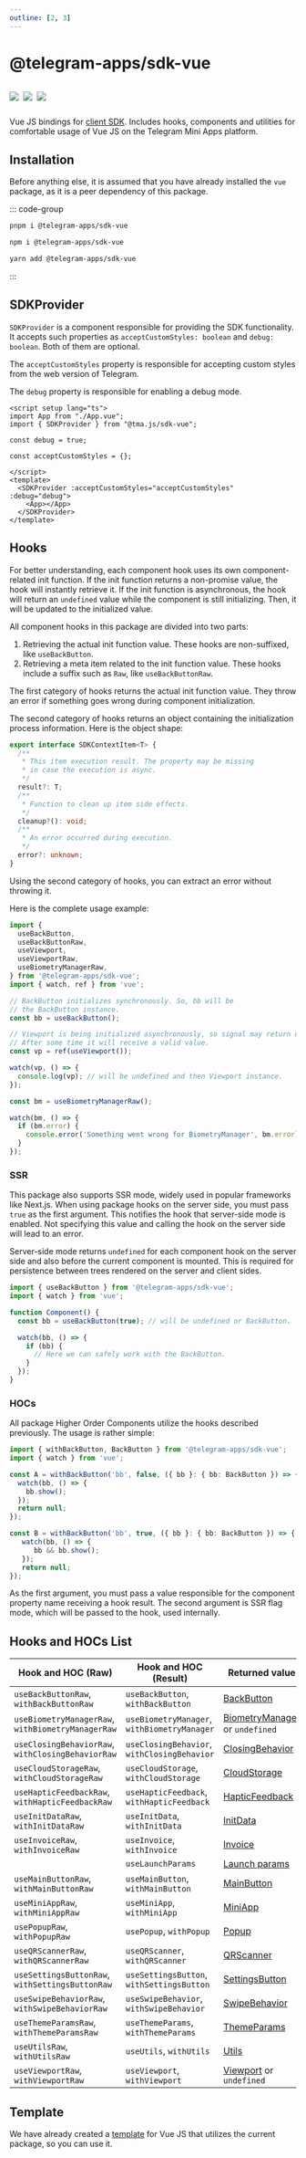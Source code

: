 ```yaml
---
outline: [2, 3]
---
```


# @telegram-apps/sdk-vue

<p style="display: inline-flex; gap: 8px">
  <a href="https://npmjs.com/package/@telegram-apps/sdk-vue">
    <img src="https://img.shields.io/npm/v/@telegram-apps/sdk-vue?logo=npm"/>
  </a>
  <img src="https://img.shields.io/bundlephobia/minzip/@telegram-apps/sdk-vue"/>
  <a href="https://github.com/Telegram-Mini-Apps/telegram-apps/tree/master/packages/sdk-vue">
    <img src="https://img.shields.io/badge/source-black?logo=github"/>
  </a>
</p>

Vue JS bindings for [client SDK](telegram-apps-sdk). Includes hooks, components and utilities
for comfortable usage of Vue JS on the Telegram Mini Apps platform.

## Installation

Before anything else, it is assumed that you have already installed the `vue` package, as it is
a peer dependency of this package.

::: code-group

```bash [pnpm]
pnpm i @telegram-apps/sdk-vue
```

```bash [npm]
npm i @telegram-apps/sdk-vue
```

```bash [yarn]
yarn add @telegram-apps/sdk-vue
```

:::

## SDKProvider

`SDKProvider` is a component responsible for providing the SDK functionality. It accepts
such properties as `acceptCustomStyles: boolean` and `debug: boolean`. Both of them are optional.

The `acceptCustomStyles` property is responsible for accepting custom styles from the web version of
Telegram.

The `debug` property is responsible for enabling a debug mode.

```vue
<script setup lang="ts">
import App from "./App.vue";
import { SDKProvider } from "@tma.js/sdk-vue";

const debug = true;

const acceptCustomStyles = {};

</script>
<template>
  <SDKProvider :acceptCustomStyles="acceptCustomStyles" :debug="debug">
    <App></App>
  </SDKProvider>
</template>
```

## Hooks

For better understanding, each component hook uses its own component-related init function. If the
init function returns a non-promise value, the hook will instantly retrieve it. If the init function
is asynchronous, the hook will return an `undefined` value while the component is still
initializing. Then, it will be updated to the initialized value.

All component hooks in this package are divided into two parts:

1. Retrieving the actual init function value. These hooks are non-suffixed, like `useBackButton`.
2. Retrieving a meta item related to the init function value. These hooks include a suffix such
   as `Raw`, like `useBackButtonRaw`.

The first category of hooks returns the actual init function value. They throw an error if something
goes wrong during component initialization.

The second category of hooks returns an object containing the initialization process information.
Here is the object shape:

```ts
export interface SDKContextItem<T> {
  /**
   * This item execution result. The property may be missing
   * in case the execution is async.
   */
  result?: T;
  /**
   * Function to clean up item side effects.
   */
  cleanup?(): void;
  /**
   * An error occurred during execution.
   */
  error?: unknown;
}
```

Using the second category of hooks, you can extract an error without throwing it.

Here is the complete usage example:

```ts
import {
  useBackButton,
  useBackButtonRaw,
  useViewport,
  useViewportRaw,
  useBiometryManagerRaw,
} from '@telegram-apps/sdk-vue';
import { watch, ref } from 'vue';

// BackButton initializes synchronously. So, bb will be 
// the BackButton instance.
const bb = useBackButton();

// Viewport is being initialized asynchronously, so signal may return undefined.
// After some time it will receive a valid value.
const vp = ref(useViewport());

watch(vp, () => {
  console.log(vp); // will be undefined and then Viewport instance.
});

const bm = useBiometryManagerRaw();

watch(bm, () => {
  if (bm.error) {
    console.error('Something went wrong for BiometryManager', bm.error);
  }
});
```

### SSR

This package also supports SSR mode, widely used in popular frameworks like Next.js. When using
package hooks on the server side, you must pass `true` as the first argument. This notifies the hook
that server-side mode is enabled. Not specifying this value and calling the hook on the server side
will lead to an error.

Server-side mode returns `undefined` for each component hook on the server side and also before the
current component is mounted. This is required for persistence between trees rendered on the server
and client sides.

```ts
import { useBackButton } from '@telegram-apps/sdk-vue';
import { watch } from 'vue';

function Component() {
  const bb = useBackButton(true); // will be undefined or BackButton.

  watch(bb, () => {
    if (bb) {
      // Here we can safely work with the BackButton.
    }
  });
}
```

### HOCs

All package Higher Order Components utilize the hooks described previously. The usage is rather
simple:

```ts
import { withBackButton, BackButton } from '@telegram-apps/sdk-vue';
import { watch } from 'vue';

const A = withBackButton('bb', false, ({ bb }: { bb: BackButton }) => {
  watch(bb, () => {
    bb.show();
  });
  return null;
});

const B = withBackButton('bb', true, ({ bb }: { bb: BackButton }) => {
   watch(bb, () => {
      bb && bb.show();
   });
   return null;
});
```

As the first argument, you must pass a value responsible for the component property name receiving a
hook result. The second argument is SSR flag mode, which will be passed to the hook, used 
internally.

## Hooks and HOCs List

| Hook and HOC (Raw)                                | Hook and HOC (Result)                       | Returned value                                                                     |
|---------------------------------------------------|---------------------------------------------|------------------------------------------------------------------------------------|
| `useBackButtonRaw`, `withBackButtonRaw`           | `useBackButton`, `withBackButton`           | [BackButton](telegram-apps-sdk/components/back-button.md)                          |
| `useBiometryManagerRaw`, `withBiometryManagerRaw` | `useBiometryManager`, `withBiometryManager` | [BiometryManager](telegram-apps-sdk/components/biometry-manager.md) or `undefined` |
| `useClosingBehaviorRaw`, `withClosingBehaviorRaw` | `useClosingBehavior`, `withClosingBehavior` | [ClosingBehavior](telegram-apps-sdk/components/closing-behavior.md)                |
| `useCloudStorageRaw`, `withCloudStorageRaw`       | `useCloudStorage`, `withCloudStorage`       | [CloudStorage](telegram-apps-sdk/components/cloud-storage.md)                      |
| `useHapticFeedbackRaw`, `withHapticFeedbackRaw`   | `useHapticFeedback`, `withHapticFeedback`   | [HapticFeedback](telegram-apps-sdk/components/haptic-feedback.md)                  |
| `useInitDataRaw`, `withInitDataRaw`               | `useInitData`, `withInitData`               | [InitData](telegram-apps-sdk/components/init-data.md)                              |
| `useInvoiceRaw`, `withInvoiceRaw`                 | `useInvoice`, `withInvoice`                 | [Invoice](telegram-apps-sdk/components/invoice.md)                                 |
|                                                   | `useLaunchParams`                           | [Launch params](telegram-apps-sdk/launch-parameters.md)                            |
| `useMainButtonRaw`, `withMainButtonRaw`           | `useMainButton`, `withMainButton`           | [MainButton](telegram-apps-sdk/components/main-button.md)                          |
| `useMiniAppRaw`, `withMiniAppRaw`                 | `useMiniApp`, `withMiniApp`                 | [MiniApp](telegram-apps-sdk/components/mini-app.md)                                |
| `usePopupRaw`, `withPopupRaw`                     | `usePopup`, `withPopup`                     | [Popup](telegram-apps-sdk/components/popup.md)                                     |
| `useQRScannerRaw`, `withQRScannerRaw`             | `useQRScanner`, `withQRScanner`             | [QRScanner](telegram-apps-sdk/components/qr-scanner.md)                            |
| `useSettingsButtonRaw`, `withSettingsButtonRaw`   | `useSettingsButton`, `withSettingsButton`   | [SettingsButton](telegram-apps-sdk/components/settings-button.md)                  |
| `useSwipeBehaviorRaw`, `withSwipeBehaviorRaw`     | `useSwipeBehavior`, `withSwipeBehavior`     | [SwipeBehavior](telegram-apps-sdk/components/swipe-behavior.md)                    |
| `useThemeParamsRaw`, `withThemeParamsRaw`         | `useThemeParams`, `withThemeParams`         | [ThemeParams](telegram-apps-sdk/components/theme-params.md)                        |
| `useUtilsRaw`, `withUtilsRaw`                     | `useUtils`, `withUtils`                     | [Utils](telegram-apps-sdk/components/utils.md)                                     |
| `useViewportRaw`, `withViewportRaw`               | `useViewport`, `withViewport`               | [Viewport](telegram-apps-sdk/components/viewport.md) or `undefined`                |

## Template

We have already created a [template](https://github.com/Telegram-Mini-Apps/vuejs-template) for
Vue JS that utilizes the current package, so you can use it.